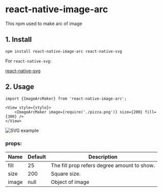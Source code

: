 # react-native-image-arc

This npm used to make arc of image

## 1. Install

```npm install react-native-image-arc react-native-svg```

For ```react-native-svg```:

[react-native-svg](https://github.com/react-native-community/react-native-svg)

## 2. Usage

```
import {ImageArcMaker} from 'react-native-image-arc';

<View style={style}>
	<ImageArcMaker image={require('./pizza.png')} size={200} fill={300} />
</View>
```

![SVG example](https://raw.githubusercontent.com/vikrambiwal/react-native-image-arc/master/SVG_example.png)


### props:

| Name  | Default | Description                                 |
| ----- | ------- | ------------------------------------------- |
| fill  | 25      | The fill prop refers degree amount to show. |
| size  | 200     | Square size.                                |
| image | null    | Object of image                             |